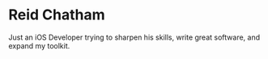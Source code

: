 # Reid Chatham

Just an iOS Developer trying to sharpen his skills, write great software, and expand my toolkit.

